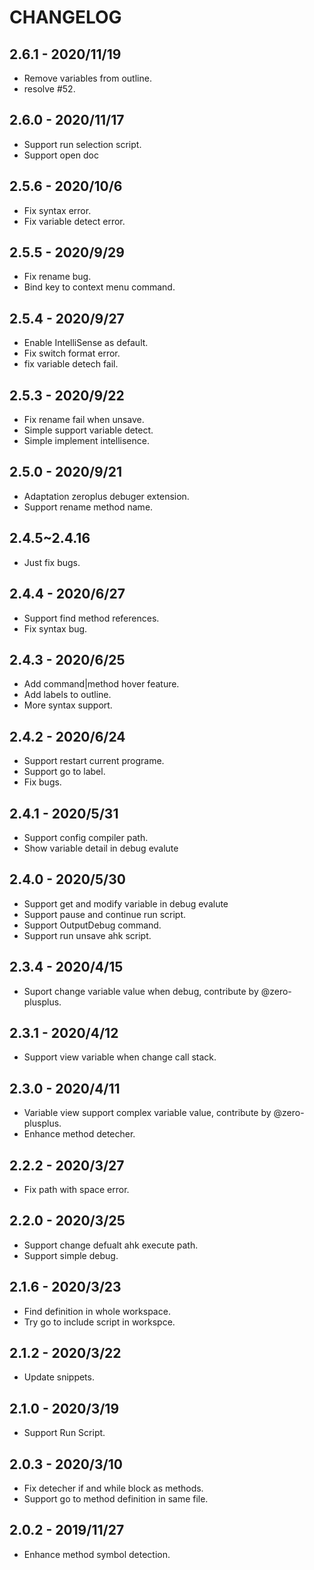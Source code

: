 # CHANGELOG

## 2.6.1 - 2020/11/19
- Remove variables from outline.
- resolve #52.

## 2.6.0 - 2020/11/17
- Support run selection script.
- Support open doc

## 2.5.6 - 2020/10/6
- Fix syntax error.
- Fix variable detect error.

## 2.5.5 - 2020/9/29
- Fix rename bug.
- Bind key to context menu command.

## 2.5.4 - 2020/9/27
- Enable IntelliSense as default.
- Fix switch format error.
- fix variable detech fail.

## 2.5.3 - 2020/9/22
- Fix rename fail when unsave.
- Simple support variable detect.
- Simple implement intellisence.

## 2.5.0 - 2020/9/21
- Adaptation zeroplus debuger extension.
- Support rename method name.

## 2.4.5~2.4.16 
- Just fix bugs.

## 2.4.4 - 2020/6/27
- Support find method references.
- Fix syntax bug.

## 2.4.3 - 2020/6/25
- Add command|method hover feature.
- Add labels to outline.
- More syntax support.

## 2.4.2 - 2020/6/24
- Support restart current programe.
- Support go to label.
- Fix bugs.

## 2.4.1 - 2020/5/31
- Support config compiler path.
- Show variable detail in debug evalute

## 2.4.0 - 2020/5/30
- Support get and modify variable in debug evalute
- Support pause and continue run script.
- Support OutputDebug command.
- Support run unsave ahk script.

## 2.3.4 - 2020/4/15
- Suport change variable value when debug, contribute by @zero-plusplus.

## 2.3.1 - 2020/4/12
- Support view variable when change call stack.

## 2.3.0 - 2020/4/11
- Variable view support complex variable value, contribute by @zero-plusplus.
- Enhance method detecher.

## 2.2.2 - 2020/3/27
- Fix path with space error.

## 2.2.0 - 2020/3/25
- Support change defualt ahk execute path.
- Support simple debug.

## 2.1.6 - 2020/3/23
- Find definition in whole workspace.
- Try go to include script in workspce.

## 2.1.2 - 2020/3/22
- Update snippets.

## 2.1.0 - 2020/3/19
- Support Run Script.

## 2.0.3 - 2020/3/10
- Fix detecher if and while block as methods.
- Support go to method definition in same file.

## 2.0.2 - 2019/11/27
- Enhance method symbol detection.
